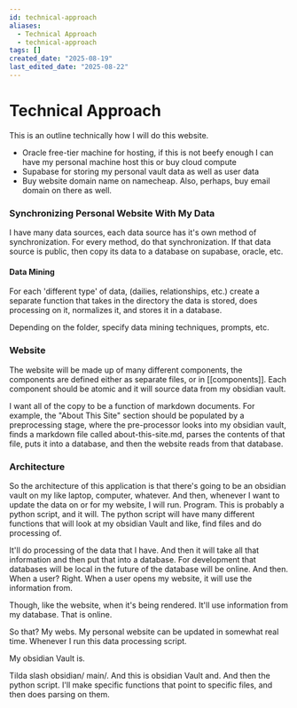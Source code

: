 ```yaml
---
id: technical-approach
aliases:
  - Technical Approach
  - technical-approach
tags: []
created_date: "2025-08-19"
last_edited_date: "2025-08-22"
---
```


# Technical Approach

This is an outline technically how I will do this website.

- Oracle free-tier machine for hosting, if this is not beefy enough I can have my personal machine host this or buy cloud compute
- Supabase for storing my personal vault data as well as user data
- Buy website domain name on namecheap. Also, perhaps, buy email domain on there as well.

### Synchronizing Personal Website With My Data

I have many data sources, each data source has it's own method of synchronization. For every method, do that synchronization. If that data source is public, then copy its data to a database on supabase, oracle, etc.

#### Data Mining

For each 'different type' of data, (dailies, relationships, etc.) create a separate function that takes in the directory the data is stored, does processing on it, normalizes it, and stores it in a database.

Depending on the folder, specify data mining techniques, prompts, etc.

### Website

The website will be made up of many different components, the components are defined either as separate files, or in [[components]]. Each component should be atomic and it will source data from my obsidian vault.

I want all of the copy to be a function of markdown documents. For example, the "About This Site" section should be populated by a preprocessing stage, where the pre-processor looks into my obsidian vault, finds a markdown file called about-this-site.md, parses the contents of that file, puts it into a database, and then the website reads from that database.

### Architecture

So the architecture of this application is that there's going to be an obsidian vault on my like laptop, computer, whatever. And then, whenever I want to update the data on or for my website, I will run. Program. This is probably a python script, and it will. The python script will have many different functions that will look at my obsidian Vault and like, find files and do processing of.

It'll do processing of the data that I have. And then it will take all that information and then put that into a database. For development that databases will be local in the future of the database will be online. And then. When a user? Right. When a user opens my website, it will use the information from.

Though, like the website, when it's being rendered. It'll use information from my database. That is online.

So that? My webs. My personal website can be updated in somewhat real time. Whenever I run this data processing script.

My obsidian Vault is.

Tilda slash obsidian/ main/. And this is obsidian Vault and. And then the python script. I'll make specific functions that point to specific files, and then does parsing on them.
